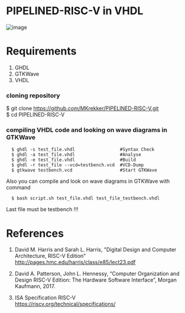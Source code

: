 # PIPELINED-RISC-V in VHDL

![image](https://user-images.githubusercontent.com/88595269/131859713-457ac80f-d9ab-4ce7-895b-a0f1d1c80446.png)

# Requirements
1. GHDL
2. GTKWave
3. VHDL

### cloning repository

$ git clone https://github.com/MKrekker/PIPELINED-RISC-V.git  
$ cd  PIPELINED-RISC-V  

### compiling VHDL code and looking on wave diagrams in GTKWave

      $ ghdl -s test_file.vhdl                 #Syntax Check  
      $ ghdl -a test_file.vhdl                 #Analyse  
      $ ghdl -e test_file.vhdl                 #Build   
      $ ghdl -r test_file --vcd=testbench.vcd  #VCD-Dump  
      $ gtkwave testbench.vcd                  #Start GTKWave  

Also you can compile and look on wave diagrams in GTKWave with command  
  
      $ bash script.sh test_file.vhdl test_file_testbench.vhdl  
 
Last file must be testbench !!! 

# References

1. David M. Harris and Sarah L. Harris, "Digital Design and Computer Architecture, RISC-V Edition"  
  http://pages.hmc.edu/harris/class/e85/lect23.pdf

2. David A. Patterson, John L. Hennessy, “Computer Organization and Design RISC-V Edition: The Hardware Software Interface”, Morgan Kaufmann, 2017.

3. ISA Specification RISC-V  
  https://riscv.org/technical/specifications/
 
